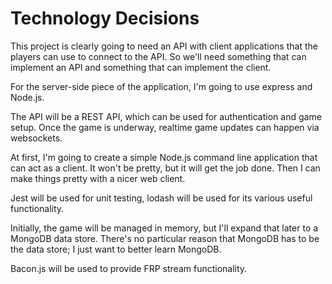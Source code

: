 # Technology Decisions

This project is clearly going to need an API with client applications that the players can use to connect to the API. So we'll need something that can implement an API and something that can implement the client.

For the server-side piece of the application, I'm going to use express and Node.js. 

The API will be a REST API, which can be used for authentication and game setup. Once the game is underway, realtime game updates can happen via websockets.

At first, I'm going to create a simple Node.js command line application that can act as a client. It won't be pretty, but it will get the job done. Then I can make things pretty with a nicer web client.

Jest will be used for unit testing, lodash will be used for its various useful functionality.

Initially, the game will be managed in memory, but I'll expand that later to a MongoDB data store. There's no particular reason that MongoDB has to be the data store; I just want to better learn MongoDB.

Bacon.js will be used to provide FRP stream functionality.